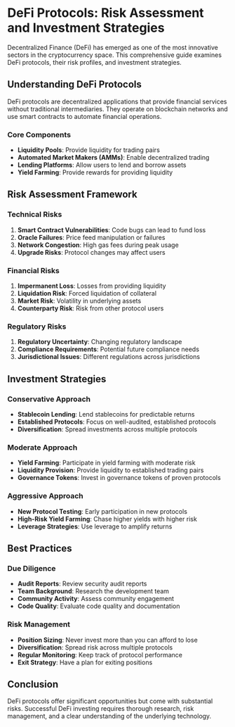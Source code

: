 # DeFi Protocols: Risk Assessment and Investment Strategies

Decentralized Finance (DeFi) has emerged as one of the most innovative sectors in the cryptocurrency space. This comprehensive guide examines DeFi protocols, their risk profiles, and investment strategies.

## Understanding DeFi Protocols

DeFi protocols are decentralized applications that provide financial services without traditional intermediaries. They operate on blockchain networks and use smart contracts to automate financial operations.

### Core Components
- **Liquidity Pools**: Provide liquidity for trading pairs
- **Automated Market Makers (AMMs)**: Enable decentralized trading
- **Lending Platforms**: Allow users to lend and borrow assets
- **Yield Farming**: Provide rewards for providing liquidity

## Risk Assessment Framework

### Technical Risks
1. **Smart Contract Vulnerabilities**: Code bugs can lead to fund loss
2. **Oracle Failures**: Price feed manipulation or failures
3. **Network Congestion**: High gas fees during peak usage
4. **Upgrade Risks**: Protocol changes may affect users

### Financial Risks
1. **Impermanent Loss**: Losses from providing liquidity
2. **Liquidation Risk**: Forced liquidation of collateral
3. **Market Risk**: Volatility in underlying assets
4. **Counterparty Risk**: Risk from other protocol users

### Regulatory Risks
1. **Regulatory Uncertainty**: Changing regulatory landscape
2. **Compliance Requirements**: Potential future compliance needs
3. **Jurisdictional Issues**: Different regulations across jurisdictions

## Investment Strategies

### Conservative Approach
- **Stablecoin Lending**: Lend stablecoins for predictable returns
- **Established Protocols**: Focus on well-audited, established protocols
- **Diversification**: Spread investments across multiple protocols

### Moderate Approach
- **Yield Farming**: Participate in yield farming with moderate risk
- **Liquidity Provision**: Provide liquidity to established trading pairs
- **Governance Tokens**: Invest in governance tokens of proven protocols

### Aggressive Approach
- **New Protocol Testing**: Early participation in new protocols
- **High-Risk Yield Farming**: Chase higher yields with higher risk
- **Leverage Strategies**: Use leverage to amplify returns

## Best Practices

### Due Diligence
- **Audit Reports**: Review security audit reports
- **Team Background**: Research the development team
- **Community Activity**: Assess community engagement
- **Code Quality**: Evaluate code quality and documentation

### Risk Management
- **Position Sizing**: Never invest more than you can afford to lose
- **Diversification**: Spread risk across multiple protocols
- **Regular Monitoring**: Keep track of protocol performance
- **Exit Strategy**: Have a plan for exiting positions

## Conclusion

DeFi protocols offer significant opportunities but come with substantial risks. Successful DeFi investing requires thorough research, risk management, and a clear understanding of the underlying technology.
